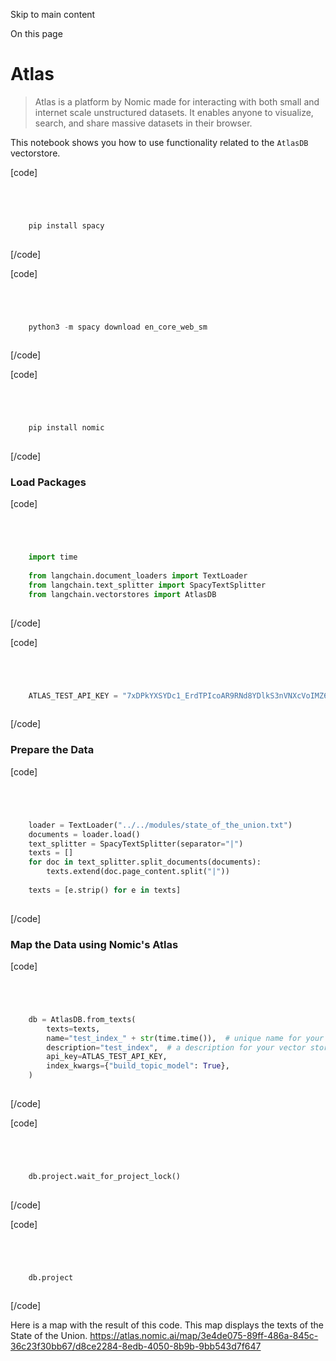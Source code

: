 

Skip to main content

On this page

# Atlas

> Atlas is a platform by Nomic made for interacting with both small and internet scale unstructured datasets. It enables anyone to visualize, search, and share massive datasets in their browser.

This notebook shows you how to use functionality related to the `AtlasDB` vectorstore.

[code]
```python




    pip install spacy  
    


```
[/code]


[code]
```python




    python3 -m spacy download en_core_web_sm  
    


```
[/code]


[code]
```python




    pip install nomic  
    


```
[/code]


### Load Packages​

[code]
```python




    import time  
      
    from langchain.document_loaders import TextLoader  
    from langchain.text_splitter import SpacyTextSplitter  
    from langchain.vectorstores import AtlasDB  
    


```
[/code]


[code]
```python




    ATLAS_TEST_API_KEY = "7xDPkYXSYDc1_ErdTPIcoAR9RNd8YDlkS3nVNXcVoIMZ6"  
    


```
[/code]


### Prepare the Data​

[code]
```python




    loader = TextLoader("../../modules/state_of_the_union.txt")  
    documents = loader.load()  
    text_splitter = SpacyTextSplitter(separator="|")  
    texts = []  
    for doc in text_splitter.split_documents(documents):  
        texts.extend(doc.page_content.split("|"))  
      
    texts = [e.strip() for e in texts]  
    


```
[/code]


### Map the Data using Nomic's Atlas​

[code]
```python




    db = AtlasDB.from_texts(  
        texts=texts,  
        name="test_index_" + str(time.time()),  # unique name for your vector store  
        description="test_index",  # a description for your vector store  
        api_key=ATLAS_TEST_API_KEY,  
        index_kwargs={"build_topic_model": True},  
    )  
    


```
[/code]


[code]
```python




    db.project.wait_for_project_lock()  
    


```
[/code]


[code]
```python




    db.project  
    


```
[/code]


Here is a map with the result of this code. This map displays the texts of the State of the Union. https://atlas.nomic.ai/map/3e4de075-89ff-486a-845c-36c23f30bb67/d8ce2284-8edb-4050-8b9b-9bb543d7f647

